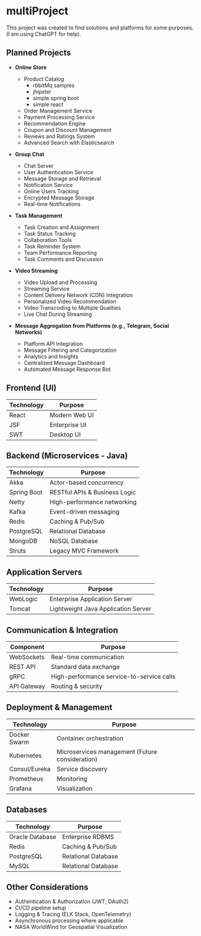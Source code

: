 # multiProject

This project was created to find solutions and platforms for some purposes. (I am using ChatGPT for help).

## Planned Projects

- **Online Store**
    - Product Catalog 
       - rbbitMq  samples 
       - jhipster
       - simple spring boot
       - simple react
    - Order Management Service
    - Payment Processing Service
    - Recommendation Engine
    - Coupon and Discount Management
    - Reviews and Ratings System
    - Advanced Search with Elasticsearch

- **Group Chat**
    - Chat Server
    - User Authentication Service
    - Message Storage and Retrieval
    - Notification Service
    - Online Users Tracking
    - Encrypted Message Storage
    - Real-time Notifications

- **Task Management**
    - Task Creation and Assignment
    - Task Status Tracking
    - Collaboration Tools
    - Task Reminder System
    - Team Performance Reporting
    - Task Comments and Discussion

- **Video Streaming**
    - Video Upload and Processing
    - Streaming Service
    - Content Delivery Network (CDN) Integration
    - Personalized Video Recommendation
    - Video Transcoding to Multiple Qualities
    - Live Chat During Streaming

- **Message Aggregation from Platforms (e.g., Telegram, Social Networks)**
    - Platform API Integration
    - Message Filtering and Categorization
    - Analytics and Insights
    - Centralized Message Dashboard
    - Automated Message Response Bot

## Frontend (UI)

| Technology | Purpose |
|------------|---------|
| React | Modern Web UI |
| JSF | Enterprise UI |
| SWT | Desktop UI |

## Backend (Microservices - Java)

| Technology | Purpose |
|------------|---------|
| Akka | Actor-based concurrency |
| Spring Boot | RESTful APIs & Business Logic |
| Netty | High-performance networking |
| Kafka | Event-driven messaging |
| Redis | Caching & Pub/Sub |
| PostgreSQL | Relational Database |
| MongoDB | NoSQL Database |
| Struts | Legacy MVC Framework |

## Application Servers

| Technology | Purpose |
|------------|---------|
| WebLogic | Enterprise Application Server |
| Tomcat | Lightweight Java Application Server |

## Communication & Integration

| Component | Purpose |
|------------|---------|
| WebSockets | Real-time communication |
| REST API | Standard data exchange |
| gRPC | High-performance service-to-service calls |
| API Gateway | Routing & security |

## Deployment & Management

| Technology | Purpose |
|------------|---------|
| Docker Swarm | Container orchestration |
| Kubernetes | Microservices management (Future consideration) |
| Consul/Eureka | Service discovery |
| Prometheus | Monitoring |
| Grafana | Visualization |

## Databases

| Technology | Purpose |
|------------|---------|
| Oracle Database | Enterprise RDBMS |
| Redis | Caching & Pub/Sub |
| PostgreSQL | Relational Database |
| MySQL | Relational Database |

## Other Considerations

- Authentication & Authorization (JWT, OAuth2)
- CI/CD pipeline setup
- Logging & Tracing (ELK Stack, OpenTelemetry)
- Asynchronous processing where applicable
- NASA WorldWind for Geospatial Visualization